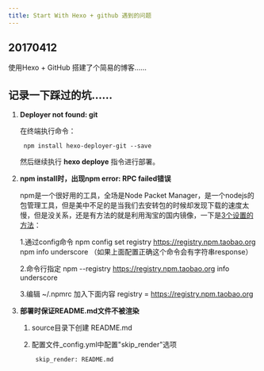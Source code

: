 ```yaml
---
title: Start With Hexo + github 遇到的问题
---
```



## 20170412 ##

使用Hexo + GitHub 搭建了个简易的博客……

## 记录一下踩过的坑…… ##

1. **Deployer not found: git**

	在终端执行命令：
		
		npm install hexo-deployer-git --save
	
	然后继续执行 **hexo deploye** 指令进行部署。 


2. **npm install时，出现npm error: RPC failed错误**

	npm是一个很好用的工具，全场是Node Packet Manager，是一个nodejs的包管理工具，但是美中不足的是当我们去安转包的时候却发现下载的速度太慢，但是没关系，还是有方法的就是利用淘宝的国内镜像，一下是[3个设置的方法](http://blog.csdn.net/zhy421202048/article/details/53490247 "3个设置的方法")：

	1.通过config命令
		npm config set registry https://registry.npm.taobao.org 
		npm info underscore （如果上面配置正确这个命令会有字符串response）

	2.命令行指定
		npm --registry https://registry.npm.taobao.org info underscore 

	3.编辑 ~/.npmrc 加入下面内容
		registry = https://registry.npm.taobao.org

3. **部署时保证README.md文件不被渲染**
	
	1. source目录下创建 README.md

	2. 配置文件\_config.yml中配置"skip_render"选项

			skip_render: README.md
